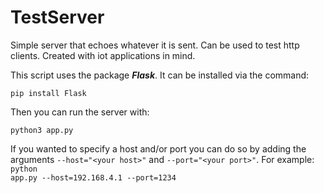 # TestServer

Simple server that echoes whatever it is sent. Can be used to test http clients. Created with iot applications in mind.

This script uses the package ***Flask***. It can be installed via the command:

<pre><code>pip install Flask</code></pre>

Then you can run the server with:

<pre><code>python3 app.py</code></pre>


If you wanted to specify a host and/or port you can do so by adding the arguments <code>--host="\<your host\>"</code> and <code>--port="\<your port\>"</code>.
For example: <code>python app.py --host=192.168.4.1 --port=1234</code>
